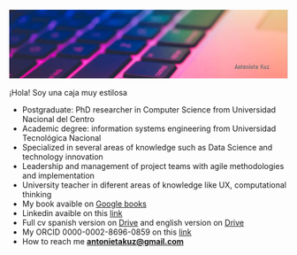
![](assets/portada.png)


<div font-family: sans-serif; 
font-size: 18px; 
font-weight: 400; 
color: #ffffff; 
background:#ee0467>¡Hola! Soy una caja muy estilosa</div>

- Postgraduate: PhD researcher in Computer Science from Universidad Nacional del Centro
- Academic degree: information systems engineering from Universidad Tecnológica Nacional
- Specialized in several areas of knowledge such as Data Science and technology innovation
- Leadership and management of project teams with agile methodologies and implementation
- University teacher in diferent areas of knowledge like UX, computational thinking
- My book avaible on [Google books](https://https://books.google.com.ar/books?id=G9qLDwAAQBAJ&printsec=frontcover&redir_esc=y#v=onepage&q&f=false)
- Linkedin avaible on this [link](https://https://www.linkedin.com/in/antonietakuz/)
- Full cv spanish version on [Drive](https://drive.google.com/file/d/1Oe5UghHAvsJVB5T2Rt_oNiVhX7XRuLsG/view?usp=share_link) and english version on [Drive](https://drive.google.com/file/d/1g3FkLa1Sx6iXqRt2ne20HdjjHHaGktLw/view?usp=share_link)
- My ORCID 0000-0002-8696-0859 on this [link](https://orcid.org/0000-0002-8696-0859)
- How to reach me **antonietakuz@gmail.com**


